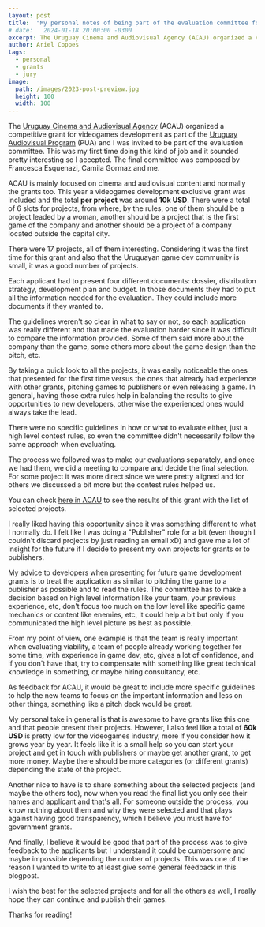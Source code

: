 ```yaml
---
layout: post
title:  "My personal notes of being part of the evaluation committee for a Uruguayan public competitive grant"
# date:   2024-01-18 20:00:00 -0300
excerpt: The Uruguay Cinema and Audiovisual Agency (ACAU) organized a competitive grant for videogames development as part of the Uruguay Audiovisual Program (PUA) and I was invited to be part of the evaluation committee.
author: Ariel Coppes
tags:
  - personal
  - grants
  - jury
image:
  path: /images/2023-post-preview.jpg
  height: 100
  width: 100
---
```


The [Uruguay Cinema and Audiovisual Agency](https://www.acau.gub.uy) (ACAU) organized a competitive grant for videogames development as part of the [Uruguay Audiovisual Program](https://www.gub.uy/ministerio-industria-energia-mineria/programa-uruguay-audiovisual) (PUA) and I was invited to be part of the evaluation committee. This was my first time doing this kind of job and it sounded pretty interesting so I accepted. The final committee was composed by Francesca Esquenazi, Camila Gormaz and me.

ACAU is mainly focused on cinema and audiovisual content and normally the grants too. This year a videogames development exclusive grant was included and the total **per project** was around **10k USD**. There were a total of 6 slots for projects, from where, by the rules, one of them should be a project leaded by a woman, another should be a project that is the first game of the company and another should be a project of a company located outside the capital city.

There were 17 projects, all of them interesting. Considering it was the first time for this grant and also that the Uruguayan game dev community is small, it was a good number of projects. 

Each applicant had to present four different documents: dossier, distribution strategy, development plan and budget. In those documents they had to put all the information needed for the evaluation. They could include more documents if they wanted to. 

The guidelines weren't so clear in what to say or not, so each application was really different and that made the evaluation harder since it was difficult to compare the information provided. Some of them said more about the company than the game, some others more about the game design than the pitch, etc. 

By taking a quick look to all the projects, it was easily noticeable the ones that presented for the first time versus the ones that already had experience with other grants, pitching games to publishers or even releasing a game. In general, having those extra rules help in balancing the results to give opportunities to new developers, otherwise the experienced ones would always take the lead.

There were no specific guidelines in how or what to evaluate either, just a high level contest rules, so even the committee didn't necessarily follow the same approach when evaluating. 

The process we followed was to make our evaluations separately, and once we had them, we did a meeting to compare and decide the final selection. For some project it was more direct since we were pretty aligned and for others we discussed a bit more but the contest rules helped us.

You can check [here in ACAU](https://www.acau.gub.uy/innovaportal/v/353/1/acau/ya-estan-disponibles-los-resultados-de-la-convocatoria-para-desarrollo-de-videojuegos-2024.html) to see the results of this grant with the list of selected projects.

I really liked having this opportunity since it was something different to what I normally do. I felt like I was doing a "Publisher" role for a bit (even though I couldn't discard projects by just reading an email xD) and gave me a lot of insight for the future if I decide to present my own projects for grants or to publishers.

My advice to developers when presenting for future game development grants is to treat the application as similar to pitching the game to a publisher as possible and to read the rules. The committee has to make a decision based on high level information like your team, your previous experience, etc, don't focus too much on the low level like specific game mechanics or content like enemies, etc, it could help a bit but only if you communicated the high level picture as best as possible. 

From my point of view, one example is that the team is really important when evaluating viability, a team of people already working together for some time, with experience in game dev, etc, gives a lot of confidence, and if you don't have that, try to compensate with something like great technical knowledge in something, or maybe hiring consultancy, etc.

As feedback for ACAU, it would be great to include more specific guidelines to help the new teams to focus on the important information and less on other things, something like a pitch deck would be great.

My personal take in general is that is awesome to have grants like this one and that people present their projects. However, I also feel like a total of **60k USD** is pretty low for the videogames industry, more if you consider how it grows year by year. It feels like it is a small help so you can start your project and get in touch with publishers or maybe get another grant, to get more money. Maybe there should be more categories (or different grants) depending the state of the project.

Another nice to have is to share something about the selected projects (and maybe the others too), now when you read the final list you only see their names and applicant and that's all. For someone outside the process, you know nothing about them and why they were selected and that plays  against having good transparency, which I believe you must have for government grants.

And finally, I believe it would be good that part of the process was to give feedback to the applicants but I understand it could be cumbersome and maybe impossible depending the number of projects. This was one of the reason I wanted to write to at least give some general feedback in this blogpost.

I wish the best for the selected projects and for all the others as well, I really hope they can continue and publish their games.

Thanks for reading!
